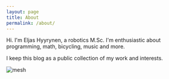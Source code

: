 ```yaml
---
layout: page
title: About
permalink: /about/
---
```


Hi. I'm Eljas Hyyrynen, a robotics M.Sc. I'm enthusiastic about programming, math, bicycling, music and more.

I keep this blog as a public collection of my work and interests.

![mesh]({{site.baseurl}}/assets/mesh.png)